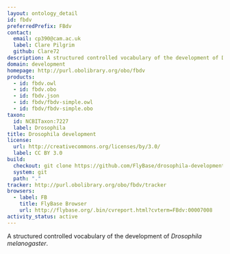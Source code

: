 ```yaml
---
layout: ontology_detail
id: fbdv
preferredPrefix: FBdv
contact:
  email: cp390@cam.ac.uk
  label: Clare Pilgrim
  github: Clare72
description: A structured controlled vocabulary of the development of Drosophila melanogaster.
domain: development
homepage: http://purl.obolibrary.org/obo/fbdv
products:
  - id: fbdv.owl
  - id: fbdv.obo
  - id: fbdv.json
  - id: fbdv/fbdv-simple.owl
  - id: fbdv/fbdv-simple.obo
taxon:
  id: NCBITaxon:7227
  label: Drosophila
title: Drosophila development
license:
  url: http://creativecommons.org/licenses/by/3.0/
  label: CC BY 3.0
build:
  checkout: git clone https://github.com/FlyBase/drosophila-developmental-ontology.git
  system: git
  path: "."
tracker: http://purl.obolibrary.org/obo/fbdv/tracker
browsers:
  - label: FB
    title: FlyBase Browser
    url: http://flybase.org/.bin/cvreport.html?cvterm=FBdv:00007008
activity_status: active
---
```


A structured controlled vocabulary of the development of <i>Drosophila melanogaster</i>.
